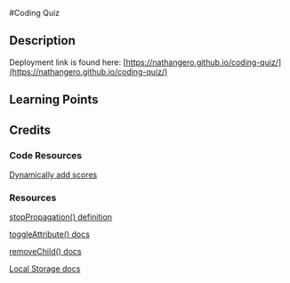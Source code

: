 #Coding Quiz

## Description

Deployment link is found here: [https://nathangero.github.io/coding-quiz/](https://nathangero.github.io/coding-quiz/)

## Learning Points

## Credits

### Code Resources

[Dynamically add scores](https://git.bootcampcontent.com/University-of-California---Berkeley/UCB-VIRT-FSF-FT-09-2023-U-LOLC/-/blob/main/course-content/04-Web-APIs/activities/26-Stu_Local-Storage-Todos/Unsolved/assets/js/script.js)

### Resources

[stopPropagation() definition](https://developer.mozilla.org/en-US/docs/Web/API/Event/stopPropagation)

[toggleAttribute() docs](https://developer.mozilla.org/en-US/docs/Web/API/Element/toggleAttribute)

[removeChild() docs](https://developer.mozilla.org/en-US/docs/Web/API/Node/removeChild)

[Local Storage docs](https://developer.mozilla.org/en-US/docs/Web/API/Window/localStorage)